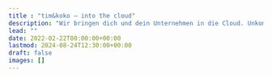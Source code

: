 ```yaml
---
title : "tim&koko — into the cloud"
description: "Wir bringen dich und dein Unternehmen in die Cloud. Unkompliziert und kompetent. Für bessere Ergebnisse und gute Laune. Mit technologischen Lösungen, die begeistern. Und einer involvierenden Zusammenarbeit, die bewegt. Damit Technologie und Mensch nicht gegeneinander arbeiten sondern gemeinsam besseres entsteht."
lead: ""
date: 2022-02-22T00:00:00+00:00
lastmod: 2024-08-24T12:30:00+00:00
draft: false
images: []
---
```

